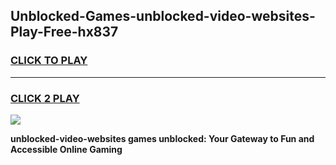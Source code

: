 
## Unblocked-Games-unblocked-video-websites-Play-Free-hx837
<h3>
<a href="https://premium76.site?title=unblocked-video-websites&ref=12A">CLICK TO PLAY</a></h3>
<hr>

<h3>
<a href="https://premium76.site?title=unblocked-video-websites&ref=12A">CLICK 2 PLAY</a>
  
</h3>

<a href="https://premium76.site?title=unblocked-video-websites&ref=12A"><img src="https://clearcache.store/games.png"></a>


**unblocked-video-websites games unblocked: Your Gateway to Fun and Accessible Online Gaming**
